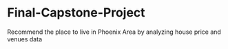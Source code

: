 # Final-Capstone-Project
Recommend the place to live in Phoenix Area by analyzing house price and venues data
